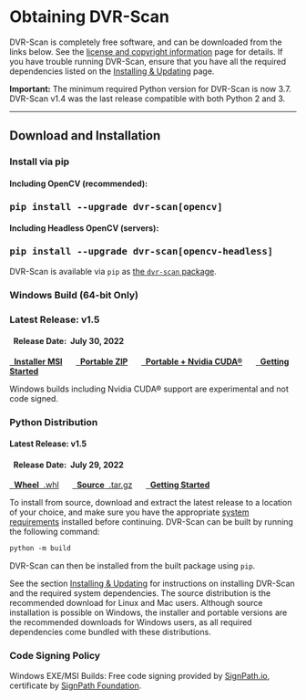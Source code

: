 
<h1>Obtaining DVR-Scan</h1>

DVR-Scan is completely free software, and can be downloaded from the links below.  See the [license and copyright information](copyright.md) page for details.  If you have trouble running DVR-Scan, ensure that you have all the required dependencies listed on the [Installing & Updating](guide/installing.md) page.

**Important:** The minimum required Python version for DVR-Scan is now 3.7.  DVR-Scan v1.4 was the last release compatible with both Python 2 and 3.

------------------------------------------------

## Download and Installation

### Install via pip &nbsp; <span class="wy-text-neutral"><span class="fa fa-windows"></span> &nbsp; <span class="fa fa-linux"></span> &nbsp; <span class="fa fa-apple"></span></span></h3>

<div class="important">
<h4 class="wy-text-neutral"><span class="fa fa-angle-double-down wy-text-info"></span> Including OpenCV (recommended):</h4>
<h3 class="wy-text-neutral"><tt>pip install --upgrade dvr-scan[opencv]</tt></h3>
<h4 class="wy-text-neutral"><span class="fa fa-angle-down wy-text-info"></span> Including Headless OpenCV (servers):</h4>
<h3 class="wy-text-neutral"><tt>pip install --upgrade dvr-scan[opencv-headless]</tt></h3>
</div>

DVR-Scan is available via `pip` as [the `dvr-scan` package](https://pypi.org/project/dvr-scan/).


### Windows Build (64-bit Only) &nbsp; <span class="wy-text-neutral"><span class="fa fa-windows"></span></span>

<div class="important">
<h3 class="wy-text-neutral"><span class="fa fa-forward wy-text-info"></span> Latest Release: <b class="wy-text-neutral">v1.5</b></h3>
<h4 class="wy-text-neutral"><span class="fa fa-calendar wy-text-info"></span>&nbsp; Release Date:&nbsp; <b>July 30, 2022</b></h4>
<a href="https://github.com/Breakthrough/DVR-Scan/releases/download/v1.5-release/dvr-scan-1.5-win64.msi" class="btn btn-info" style="margin-bottom:8px;" role="button"><span class="fa fa-download"></span>&nbsp; <b>Installer MSI</b></a> &nbsp;&nbsp;&nbsp;&nbsp; <a href="https://github.com/Breakthrough/DVR-Scan/releases/download/v1.5-release/dvr-scan-1.5-win64.zip" class="btn btn-info" style="margin-bottom:8px;" role="button"><span class="fa fa-download"></span>&nbsp; <b>Portable ZIP</b></a> &nbsp;&nbsp;&nbsp;&nbsp; <a href="https://github.com/Breakthrough/DVR-Scan/releases/download/v1.5-release/dvr-scan-1.5-win64-cuda.zip" class="btn btn-info" style="margin-bottom:8px;" role="button"><span class="fa fa-download"></span>&nbsp; <b>Portable + Nvidia CUDA®</b></a> &nbsp;&nbsp;&nbsp;&nbsp; <a href="../guide/quickstart/" class="btn btn-success" style="margin-bottom:8px;" role="button"><span class="fa fa-book"></span>&nbsp; <b>Getting Started</b></a>
</div>

Windows builds including Nvidia CUDA® support are experimental and not code signed.

### Python Distribution &nbsp; <span class="wy-text-neutral"><span class="fa fa-windows"></span> &nbsp; <span class="fa fa-linux"></span> &nbsp; <span class="fa fa-apple"></span></span>

<div class="important">
<h4 class="wy-text-neutral"><span class="fa fa-forward wy-text-info"></span> Latest Release: <b class="wy-text-neutral">v1.5</b></h4>
<h4 class="wy-text-neutral"><span class="fa fa-calendar wy-text-info"></span>&nbsp; Release Date:&nbsp; <b>July 29, 2022</b></h4>
<a href="https://github.com/Breakthrough/DVR-Scan/releases/download/v1.5-release/dvr_scan-1.5-py3-none-any.whl" class="btn btn-info" style="margin-bottom:8px;" role="button"><span class="fa fa-download"></span>&nbsp; <b>Wheel</b>&nbsp;&nbsp;.whl</a> &nbsp;&nbsp;&nbsp;&nbsp; <a href="https://github.com/Breakthrough/DVR-Scan/releases/download/v1.5-release/dvr-scan-1.5.tar.gz" class="btn btn-info" style="margin-bottom:8px;" role="button"><span class="fa fa-download"></span>&nbsp; <b>Source</b>&nbsp;&nbsp;.tar.gz</a> &nbsp;&nbsp;&nbsp;&nbsp; <a href="../guide/quickstart/" class="btn btn-success" style="margin-bottom:8px;" role="button"><span class="fa fa-book"></span>&nbsp; <b>Getting Started</b></a>
</div>

To install from source, download and extract the latest release to a location of your choice, and make sure you have the appropriate [system requirements](guide/installing.md) installed before continuing.  DVR-Scan can be built by running the following command:

```md
python -m build
```

DVR-Scan can then be installed from the built package using `pip`.

See the section [Installing & Updating](guide/installing.md) for instructions on installing DVR-Scan and the required system dependencies.  The source distribution is the recommended download for Linux and Mac users.  Although source installation is possible on Windows, the installer and portable versions are the recommended downloads for Windows users, as all required dependencies come bundled with these distributions.

### Code Signing Policy

Windows EXE/MSI Builds: Free code signing provided by [SignPath.io](https://signpath.io/), certificate by [SignPath Foundation](https://signpath.org/).
